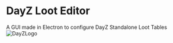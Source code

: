 # DayZ Loot Editor
 A GUI made in Electron to configure DayZ Standalone Loot Tables
![DayZLogo](https://user-images.githubusercontent.com/34726562/148476071-67205782-7264-4bcd-9150-2b6f31e01efb.png)
